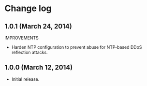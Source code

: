 # Change log

## 1.0.1 (March 24, 2014)

IMPROVEMENTS

* Harden NTP configuration to prevent abuse for NTP-based DDoS reflection attacks.


## 1.0.0 (March 12, 2014)

* Initial release.

